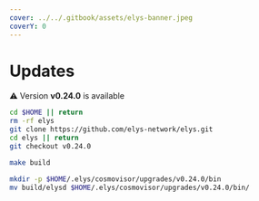 ```yaml
---
cover: ../../.gitbook/assets/elys-banner.jpeg
coverY: 0
---
```


# Updates

⚠️ Version **v0.24.0** is available

```bash
cd $HOME || return
rm -rf elys
git clone https://github.com/elys-network/elys.git
cd elys || return
git checkout v0.24.0

make build

mkdir -p $HOME/.elys/cosmovisor/upgrades/v0.24.0/bin
mv build/elysd $HOME/.elys/cosmovisor/upgrades/v0.24.0/bin/
```
